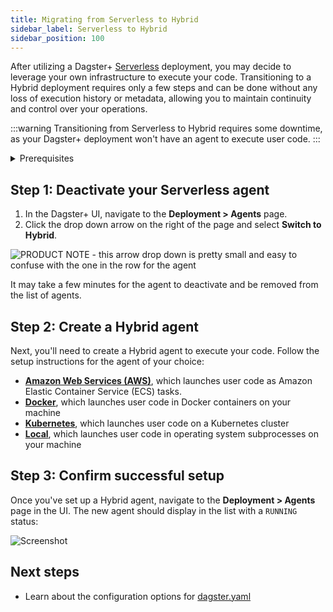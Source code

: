 ```yaml
---
title: Migrating from Serverless to Hybrid
sidebar_label: Serverless to Hybrid
sidebar_position: 100
---
```


After utilizing a Dagster+ [Serverless](/dagster-plus/deployment/deployment-types/serverless) deployment, you may decide to leverage your own infrastructure to execute your code. Transitioning to a Hybrid deployment requires only a few steps and can be done without any loss of execution history or metadata, allowing you to maintain continuity and control over your operations.

:::warning
Transitioning from Serverless to Hybrid requires some downtime, as your Dagster+ deployment won't have an agent to execute user code.
:::

<details>
  <summary>Prerequisites</summary>

To follow the steps in this guide, you'll need:

- **Organization Admin** permissions in your Dagster+ account

</details>

## Step 1: Deactivate your Serverless agent

1. In the Dagster+ UI, navigate to the **Deployment > Agents** page.
2. Click the drop down arrow on the right of the page and select **Switch to Hybrid**.

![PRODUCT NOTE - this arrow drop down is pretty small and easy to confuse with the one in the row for the agent](/images/dagster-plus/deployment/switch-agent-to-hybrid.png)

It may take a few minutes for the agent to deactivate and be removed from the list of agents.

## Step 2: Create a Hybrid agent

Next, you'll need to create a Hybrid agent to execute your code. Follow the setup instructions for the agent of your choice:

- **[Amazon Web Services (AWS)](/todo)**, which launches user code as Amazon Elastic Container Service (ECS) tasks.
- **[Docker](/dagster-plus/deployment/deployment-types/hybrid/docker)**, which launches user code in Docker containers on your machine
- **[Kubernetes](/dagster-plus/deployment/deployment-types/hybrid/kubernetes)**, which launches user code on a Kubernetes cluster
- **[Local](/dagster-plus/deployment/deployment-types/hybrid/local)**, which launches user code in operating system subprocesses on your machine

## Step 3: Confirm successful setup

Once you've set up a Hybrid agent, navigate to the **Deployment > Agents** page in the UI. The new agent should display in the list with a `RUNNING` status:

![Screenshot](/images/dagster-plus/deployment/running-agent.png)

## Next steps

- Learn about the configuration options for [dagster.yaml](/todo)
